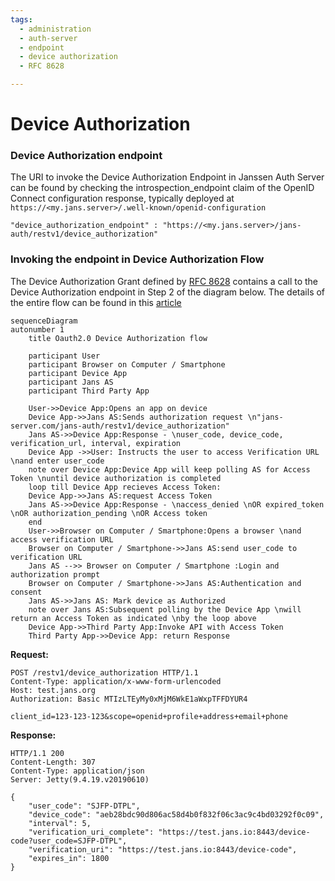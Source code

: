 ```yaml
---
tags:
  - administration
  - auth-server
  - endpoint
  - device authorization
  - RFC 8628

---
```

# Device Authorization

### Device Authorization endpoint
The URI to invoke the Device Authorization Endpoint in Janssen Auth Server can be found by checking the introspection_endpoint claim of the OpenID Connect configuration response, typically deployed at `https://<my.jans.server>/.well-known/openid-configuration`

`"device_authorization_endpoint" : "https://<my.jans.server>/jans-auth/restv1/device_authorization"`

### Invoking the endpoint in Device Authorization Flow
The Device Authorization Grant defined by [RFC 8628](https://tools.ietf.org/html/rfc8628) contains a call to the Device Authorization endpoint in Step 2 of the diagram below. The details of the entire flow can be found in this [article](../oauth-features/device-grant.md)

```mermaid
sequenceDiagram
autonumber 1
    title Oauth2.0 Device Authorization flow

    participant User
    participant Browser on Computer / Smartphone
    participant Device App
    participant Jans AS
    participant Third Party App

    User->>Device App:Opens an app on device
    Device App->>Jans AS:Sends authorization request \n"jans-server.com/jans-auth/restv1/device_authorization"
    Jans AS->>Device App:Response - \nuser_code, device_code, verification_url, interval, expiration
    Device App ->>User: Instructs the user to access Verification URL \nand enter user_code
    note over Device App:Device App will keep polling AS for Access Token \nuntil device authorization is completed
    loop till Device App recieves Access Token:
    Device App->>Jans AS:request Access Token
    Jans AS->>Device App:Response - \naccess_denied \nOR expired_token \nOR authorization_pending \nOR Access token
    end
    User->>Browser on Computer / Smartphone:Opens a browser \nand access verification URL
    Browser on Computer / Smartphone->>Jans AS:send user_code to verification URL
    Jans AS -->> Browser on Computer / Smartphone :Login and authorization prompt
    Browser on Computer / Smartphone->>Jans AS:Authentication and consent
    Jans AS->>Jans AS: Mark device as Authorized
    note over Jans AS:Subsequent polling by the Device App \nwill return an Access Token as indicated \nby the loop above
    Device App->>Third Party App:Invoke API with Access Token
    Third Party App->>Device App: return Response
```

**Request:**
```
POST /restv1/device_authorization HTTP/1.1
Content-Type: application/x-www-form-urlencoded
Host: test.jans.org
Authorization: Basic MTIzLTEyMy0xMjM6WkE1aWxpTFFDYUR4

client_id=123-123-123&scope=openid+profile+address+email+phone
```
**Response:**
```
HTTP/1.1 200
Content-Length: 307
Content-Type: application/json
Server: Jetty(9.4.19.v20190610)

{
    "user_code": "SJFP-DTPL",
    "device_code": "aeb28bdc90d806ac58d4b0f832f06c3ac9c4bd03292f0c09",
    "interval": 5,
    "verification_uri_complete": "https://test.jans.io:8443/device-code?user_code=SJFP-DTPL",
    "verification_uri": "https://test.jans.io:8443/device-code",
    "expires_in": 1800
}
```

